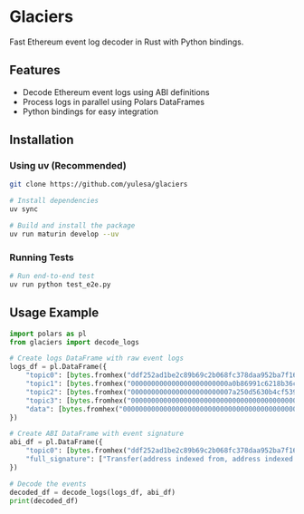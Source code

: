 # Glaciers

Fast Ethereum event log decoder in Rust with Python bindings.

## Features
- Decode Ethereum event logs using ABI definitions
- Process logs in parallel using Polars DataFrames
- Python bindings for easy integration

## Installation

### Using uv (Recommended)
```bash
git clone https://github.com/yulesa/glaciers

# Install dependencies
uv sync

# Build and install the package
uv run maturin develop --uv
```

### Running Tests
```bash
# Run end-to-end test
uv run python test_e2e.py
```

## Usage Example
```python
import polars as pl
from glaciers import decode_logs

# Create logs DataFrame with raw event logs
logs_df = pl.DataFrame({
    "topic0": [bytes.fromhex("ddf252ad1be2c89b69c2b068fc378daa952ba7f163c4a11628f55a4df523b3ef")],
    "topic1": [bytes.fromhex("000000000000000000000000a0b86991c6218b36c1d19d4a2e9eb0ce3606eb48")],
    "topic2": [bytes.fromhex("0000000000000000000000007a250d5630b4cf539739df2c5dacb4c659f2488d")],
    "topic3": [bytes.fromhex("0000000000000000000000000000000000000000000000000000000000000000")],
    "data": [bytes.fromhex("0000000000000000000000000000000000000000000000000000000000000064")],
})

# Create ABI DataFrame with event signature
abi_df = pl.DataFrame({
    "topic0": [bytes.fromhex("ddf252ad1be2c89b69c2b068fc378daa952ba7f163c4a11628f55a4df523b3ef")],
    "full_signature": ["Transfer(address indexed from, address indexed to, uint256 value)"],
})

# Decode the events
decoded_df = decode_logs(logs_df, abi_df)
print(decoded_df)
```


